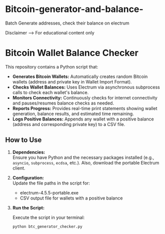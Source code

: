# Bitcoin-generator-and-balance-
Batch Generate addresses, check their balance on electrum

Disclaimer --> For educational content only


# Bitcoin Wallet Balance Checker

This repository contains a Python script that:

- **Generates Bitcoin Wallets:** Automatically creates random Bitcoin wallets (address and private key in Wallet Import Format).
- **Checks Wallet Balances:** Uses Electrum via asynchronous subprocess calls to check each wallet's balance.
- **Monitors Connectivity:** Continuously checks for internet connectivity and pauses/resumes balance checks as needed.
- **Reports Progress:** Provides real-time print statements showing wallet generation, balance results, and estimated time remaining.
- **Logs Positive Balances:** Appends any wallet with a positive balance (address and corresponding private key) to a CSV file.

## How to Use

1. **Dependencies:**  
   Ensure you have Python and the necessary packages installed (e.g., `asyncio`, `subprocess`, `ecdsa`, etc.). Also, download the portable Electrum client.

2. **Configuration:**  
   Update the file paths in the script for:
   - electrum-4.5.5-portable.exe
   - CSV output file for wallets with a positive balance

3. **Run the Script:**  

   Execute the script in your terminal:
   ```bash
   python btc_generator_checker.py
